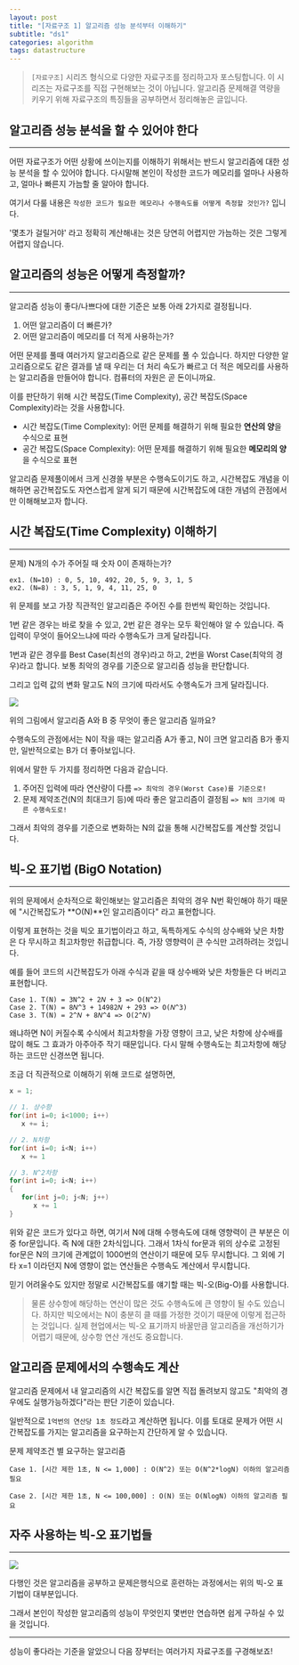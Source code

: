 ```yaml
---
layout: post
title: "[자료구조 1] 알고리즘 성능 분석부터 이해하기"
subtitle: "ds1"
categories: algorithm
tags: datastructure
---
```


> `[자료구조]` 시리즈 형식으로 다양한 자료구조를 정리하고자 포스팅합니다.
> 이 시리즈는 자료구조를 직접 구현해보는 것이 아닙니다.
> 알고리즘 문제해결 역량을 키우기 위해 자료구조의 특징들을 공부하면서 정리해놓은 글입니다.

## 알고리즘 성능 분석을 할 수 있어야 한다
---

어떤 자료구조가 어떤 상황에 쓰이는지를 이해하기 위해서는 반드시 알고리즘에 대한 성능 분석을 할 수 있어야 합니다.
다시말해 본인이 작성한 코드가 메모리를 얼마나 사용하고, 얼마나 빠른지 가늠할 줄 알아야 합니다. 

여기서 다룰 내용은 `작성한 코드가 필요한 메모리나 수행속도를 어떻게 측정할 것인가?` 입니다.

'몇초가 걸릴거야' 라고 정확히 계산해내는 것은 당연히 어렵지만 가늠하는 것은 그렇게 어렵지 않습니다.

## 알고리즘의 성능은 어떻게 측정할까?
---

알고리즘 성능이 좋다/나쁘다에 대한 기준은 보통 아래 2가지로 결정됩니다.

1. 어떤 알고리즘이 더 빠른가?
2. 어떤 알고리즘이 메모리를 더 적게 사용하는가?

어떤 문제를 풀때 여러가지 알고리즘으로 같은 문제를 풀 수 있습니다. 하지만 다양한 알고리즘으로도 같은 결과를 낼 때 우리는
더 처리 속도가 빠르고 더 적은 메모리를 사용하는 알고리즘을 만들어야 합니다. 컴퓨터의 자원은 곧 돈이니까요.

이를 판단하기 위해 시간 복잡도(Time Complexity), 공간 복잡도(Space Complexity)라는 것을 사용합니다.

- 시간 복잡도(Time Complexity): 어떤 문제를 해결하기 위해 필요한 **연산의 양**을 수식으로 표현
- 공간 복잡도(Space Complexity): 어떤 문제를 해결하기 위해 필요한 **메모리의 양**을 수식으로 표현

알고리즘 문제풀이에서 크게 신경쓸 부분은 수행속도이기도 하고, 시간복잡도 개념을 이해하면 공간복잡도도 자연스럽게 알게 되기 때문에
시간복잡도에 대한 개념의 관점에서만 이해해보고자 합니다.

## 시간 복잡도(Time Complexity) 이해하기
---

문제) N개의 수가 주어질 때 숫자 0이 존재하는가? 

```
ex1. (N=10) : 0, 5, 10, 492, 20, 5, 9, 3, 1, 5
ex2. (N=8) : 3, 5, 1, 9, 4, 11, 25, 0
```

위 문제를 보고 가장 직관적인 알고리즘은 주어진 수를 한번씩 확인하는 것입니다.

1번 같은 경우는 바로 찾을 수 있고, 2번 같은 경우는 모두 확인해야 알 수 있습니다.
즉 입력이 무엇이 들어오느냐에 따라 수행속도가 크게 달라집니다.

1번과 같은 경우를 Best Case(최선의 경우)라고 하고, 2번을 Worst Case(최악의 경우)라고 합니다.
보통 최악의 경우를 기준으로 알고리즘 성능을 판단합니다.

그리고 입력 값의 변화 말고도 N의 크기에 따라서도 수행속도가 크게 달라집니다.

![](https://laboputer.github.io/assets/img/algorithm/ds/algorithm.PNG)

위의 그림에서 알고리즘 A와 B 중 무엇이 좋은 알고리즘 일까요?

수행속도의 관점에서는 N이 작을 때는 알고리즘 A가 좋고, N이 크면 알고리즘 B가 좋지만, 일반적으로는 B가 더 좋아보입니다.

위에서 말한 두 가지를 정리하면 다음과 같습니다.

1. 주어진 입력에 따라 연산량이 다름
   `=> 최악의 경우(Worst Case)를 기준으로!`
2. 문제 제약조건(N의 최대크기 등)에 따라 좋은 알고리즘이 결정됨
   `=> N의 크기에 따른 수행속도로!`

그래서 최악의 경우를 기준으로 변화하는 N의 값을 통해 시간복잡도를 계산할 것입니다.

## 빅-오 표기법 (BigO Notation)
---

위의 문제에서 순차적으로 확인해보는 알고리즘은 최악의 경우 N번 확인해야 하기 때문에 "시간복잡도가 **O(N)**인 알고리즘이다" 라고 표현합니다.

이렇게 표현하는 것을 빅오 표기법이라고 하고, 독특하게도 수식의 상수배와 낮은 차항은 다 무시하고 최고차항만 취급합니다. 즉, 가장 영향력이 큰 수식만 고려하려는 것입니다.

예를 들어 코드의 시간복잡도가 아래 수식과 같을 때 상수배와 낮은 차항들은 다 버리고 표현합니다.

```
Case 1. T(N) = 3N^2 + 2𝑁 + 3 => O(N^2)
Case 2. T(N) = 8𝑁^3 + 14982𝑁 + 293 => O(𝑁^3)
Case 3. T(N) = 2^𝑁 + 8𝑁^4 => O(2^𝑁)
```

왜냐하면 N이 커질수록 수식에서 최고차항을 가장 영향이 크고, 낮은 차항에 상수배를 많이 해도 그 효과가 아주아주 작기 때문입니다.
다시 말해 수행속도는 최고차항에 해당하는 코드만 신경쓰면 됩니다.

조금 더 직관적으로 이해하기 위해 코드로 설명하면,

```C
x = 1;

// 1. 상수항
for(int i=0; i<1000; i++)
   x += i;

// 2. N차항
for(int i=0; i<N; i++)
   x += 1

// 3. N^2차항
for(int i=0; i<N; i++)
{
   for(int j=0; j<N; j++)
      x += 1
}
```
위와 같은 코드가 있다고 하면, 여기서 N에 대해 수행속도에 대해 영향력이 큰 부분은 이중 for문입니다. 즉 N에 대한 2차식입니다.
그래서 1차식 for문과 위의 상수로 고정된 for문은 N의 크기에 관계없이 1000번의 연산이기 때문에 모두 무시합니다. 
그 외에 기타 x=1 이라던지 N에 영향이 없는 연산들은 수행속도 계산에서 무시합니다.

믿기 어려울수도 있지만 정말로 시간복잡도를 얘기할 때는 빅-오(Big-O)를 사용합니다.

> 물론 상수항에 해당하는 연산이 많은 것도 수행속도에 큰 영향이 될 수도 있습니다. 하지만 빅오에서는 N이 충분히 클 때를 가정한 것이기 때문에 이렇게 접근하는 것입니다.
> 실제 현업에서는 빅-오 표기까지 바꿀만큼 알고리즘을 개선하기가 어렵기 때문에, 상수항 연산 개선도 중요합니다.

## 알고리즘 문제에서의 수행속도 계산

알고리즘 문제에서 내 알고리즘의 시간 복잡도를 알면 직접 돌려보지 않고도 "최악의 경우에도 실행가능하겠다"라는 판단 기준이 있습니다.

일반적으로 `1억번의 연산당 1초 정도`라고 계산하면 됩니다. 이를 토대로 문제가 어떤 시간복잡도를 가지는 알고리즘을 요구하는지 간단하게 알 수 있습니다.

문제 제약조건 별 요구하는 알고리즘
```
Case 1. [시간 제한 1초, N <= 1,000] : O(N^2) 또는 O(N^2*logN) 이하의 알고리즘 필요

Case 2. [시간 제한 1초, N <= 100,000] : O(N) 또는 O(NlogN) 이하의 알고리즘 필요
```

## 자주 사용하는 빅-오 표기법들
---

![](https://laboputer.github.io/assets/img/algorithm/ds/Big-O.PNG)

다행인 것은 알고리즘을 공부하고 문제은행식으로 훈련하는 과정에서는 위의 빅-오 표기법이 대부분입니다.

그래서 본인이 작성한 알고리즘의 성능이 무엇인지 몇번만 연습하면 쉽게 구하실 수 있을 것입니다.

---
성능이 좋다라는 기준을 알았으니 다음 장부터는 여러가지 자료구조를 구경해보죠!